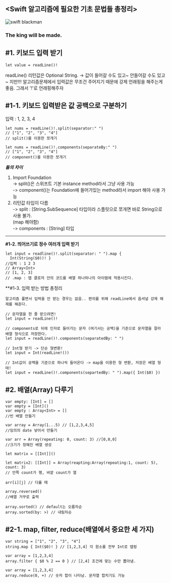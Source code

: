 <Swift 알고리즘에 필요한 기초 문법들 총정리>
---

![swift blackman](https://us.123rf.com/450wm/ismagilov/ismagilov1701/ismagilov170100268/68263757-%EA%B7%B8%EC%9D%98-%EB%91%90%EA%B1%B4%EC%9D%84-%ED%8D%BC-%ED%8C%85-%ED%95%98-%EA%B3%A0-%EA%B7%B8%EC%9D%98-%EB%85%B8%ED%8A%B8%EB%B6%81-%ED%99%94%EB%A9%B4%EC%97%90%EC%84%9C-%EC%B0%BE%EA%B3%A0-%EA%B9%8C%EB%A7%88%EA%B7%80%EC%97%90-%EC%95%84%ED%94%84%EB%A6%AC%EC%B9%B4-%EA%B3%84-%EB%AF%B8%EA%B5%AD%EC%9D%B8-%ED%95%B4%EC%BB%A4%EC%9D%98-%EB%8B%AB%EC%8A%B5%EB%8B%88%EB%8B%A4-%EC%BD%94%EB%94%A9%EC%9D%98-%EA%B0%9C%EB%85%90%EC%9E%85%EB%8B%88%EB%8B%A4-%EB%AA%A8%EC%9D%98.jpg?ver=6)
  
 ### The king will be made. 
  
**#1. 키보드 입력 받기**
--
```
let value = readLine()!
```

readLine() 리턴값은 Optional String. 
-> 값이 들어갈 수도 있고~ 안들어갈 수도 있고~ 지만!!!
   알고리즘문제에서 입력값은 무조건 주어지기 때문에 강제 언래핑을 해주는게 좋음.
   그래서 '!'로 언래핑해주자  

**#1-1. 키보드 입력받은 값 공백으로 구분하기**
--
입력 : 1, 2, 3, 4

```
let nums = readLine()!.split(separator:" ")
// ["1", "2", "3", "4"]
// split()를 이용한 쪼개기
```
```
let nums = readLine()!.components(separateBy:" ") 
// ["1", "2", "3", "4"]
// component()를 이용한 쪼개기
```
***둘의 차이***  
1. Import Foundation  
-> split()은 스위프트 기본 instance method라서 그냥 사용 가능    
-> component()는 Foundation에 들어가있는 method라서 import 해야 사용 가능
2. 리턴값 타입이 다름   
-> split : [String.SubSequence] 타입이라 스플릿으로 쪼개면 바로 String으로 사용 불가.  
(map 해야함)  
-> components : [String] 타입  

---

**#1-2. 띄어쓰기로 정수 여러개 입력 받기**
```
let input = readline()!.split(separator: " ").map {
  Int(String($0))! }
//입력 : 1 2 3
// Array<Int>
// [1, 2, 3]
// .map : 맵 클로저 안의 코드를 배열 하나하나의 아이템에 적용시킨다.
```

**#1-3. 입력 받는 방법 총정리
```
알고리즘 풀면서 입력을 안 받는 경우는 없음.. 편의를 위해 readLine에서 옵셔널 강제 해제를 해준다.

// 문자열을 한 줄 받으려면!
let input = readLine()!

// components로 뒤에 인자로 들어가는 문자 (여기서는 공백)을 기준으로 문자열을 잘라 배열 형식으로 저장한다.
let input = readLine()!.components(separatedBy: " ")

// Int형 받기 -> 단순 형변환!
let input = Int(readLine!())

// Int값이 공백을 기준으로 하나씩 들어온다 -> map을 이용한 형 변환, 저장은 배열 형태!
let input = readLine()!.components(separtedBy: " ").map({ Int($0) })
```


**#2. 배열(Array) 다루기**
--

````
var empty: [Int] = []
var empty = [Int]()
var empty : Array<Int> = []
//빈 배열 만들기
````

````
var array = Array(1...5) // [1,2,3,4,5]
//임의의 date 넣어서 만들기
````

````
var arr = Array(repeating: 0, count: 3) //[0,0,0]
//크기가 정해진 배열 생성
````

````
let matrix = [[Int]]()

let matrix2: [[Int]] = Array(reapting:Array(repeating:1, count: 5), count: 3)
// 안쪽 count가 행, 바깥 count가 열

arr[i][j] // 다룰 때
````

````
array.reversed()
//배열 거꾸로 출력
````

````
array.sorted() // default는 오름차순
array.sorted(by: >) // 내림차순 
````

#2-1. map, filter, reduce(배열에서 중요한 세 가지)
--
````
var string = ["1", "2", "3", "4"]
string.map { Int($0)! } // [1,2,3,4] 각 원소를 전부 Int로 맵핑
````

````
var array = [1,2,3,4]
array.filter { $0 % 2 == 0 } // [2,4] 조건에 맞는 수만 뽑아냄.
````

````
var array = [1,2,3,4]
array.reduce(0, +) // 숫자 합이 나타남. 문자열 합치기도 가능
````

